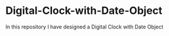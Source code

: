 # Digital-Clock-with-Date-Object
In this repository I have designed a Digital Clock with Date Object
